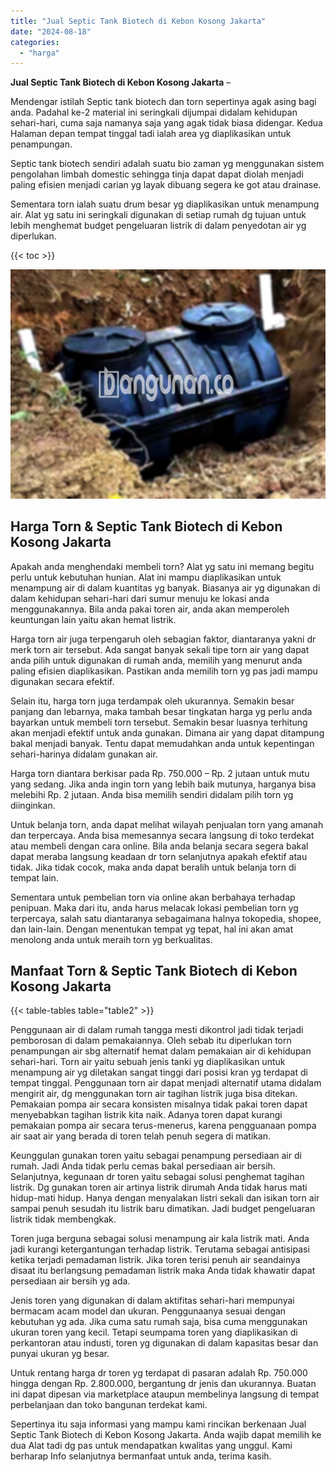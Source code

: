```yaml
---
title: "Jual Septic Tank Biotech di Kebon Kosong Jakarta"
date: "2024-08-18"
categories: 
  - "harga"
---
```


**Jual Septic Tank Biotech di Kebon Kosong Jakarta** –

Mendengar istilah Septic tank biotech dan torn sepertinya agak asing bagi anda. Padahal ke-2 material ini seringkali dijumpai didalam kehidupan sehari-hari, cuma saja namanya saja yang agak tidak biasa didengar. Kedua Halaman depan tempat tinggal tadi ialah area yg diaplikasikan untuk penampungan.

Septic tank biotech sendiri adalah suatu bio zaman yg menggunakan sistem pengolahan limbah domestic sehingga tinja dapat dapat diolah menjadi paling efisien menjadi carian yg layak dibuang segera ke got atau drainase.

Sementara torn ialah suatu drum besar yg diaplikasikan untuk menampung air. Alat yg satu ini seringkali digunakan di setiap rumah dg tujuan untuk lebih menghemat budget pengeluaran listrik di dalam penyedotan air yg diperlukan.

{{< toc >}}

![Jual Septic Tank Biotech di Kebon Kosong Jakarta](/images/jual-bio-septictank-30.png)

## Harga Torn & Septic Tank Biotech di Kebon Kosong Jakarta

Apakah anda menghendaki membeli torn? Alat yg satu ini memang begitu perlu untuk kebutuhan hunian. Alat ini mampu diaplikasikan untuk menampung air di dalam kuantitas yg banyak. Biasanya air yg digunakan di dalam kehidupan sehari-hari dari sumur menuju ke lokasi anda menggunakannya. Bila anda pakai toren air, anda akan memperoleh keuntungan lain yaitu akan hemat listrik.

Harga torn air juga terpengaruh oleh sebagian faktor, diantaranya yakni dr merk torn air tersebut. Ada sangat banyak sekali tipe torn air yang dapat anda pilih untuk digunakan di rumah anda, memilih yang menurut anda paling efisien diaplikasikan. Pastikan anda memilih torn yg pas jadi mampu digunakan secara efektif.

Selain itu, harga torn juga terdampak oleh ukurannya. Semakin besar panjang dan lebarnya, maka tambah besar tingkatan harga yg perlu anda bayarkan untuk membeli torn tersebut. Semakin besar luasnya terhitung akan menjadi efektif untuk anda gunakan. Dimana air yang dapat ditampung bakal menjadi banyak. Tentu dapat memudahkan anda untuk kepentingan sehari-harinya didalam gunakan air.

Harga torn diantara berkisar pada Rp. 750.000 – Rp. 2 jutaan untuk mutu yang sedang. Jika anda ingin torn yang lebih baik mutunya, harganya bisa melebihi Rp. 2 jutaan. Anda bisa memilih sendiri didalam pilih torn yg diinginkan.

Untuk belanja torn, anda dapat melihat wilayah penjualan torn yang amanah dan terpercaya. Anda bisa memesannya secara langsung di toko terdekat atau membeli dengan cara online. Bila anda belanja secara segera bakal dapat meraba langsung keadaan dr torn selanjutnya apakah efektif atau tidak. Jika tidak cocok, maka anda dapat beralih untuk belanja torn di tempat lain.

Sementara untuk pembelian torn via online akan berbahaya terhadap penipuan. Maka dari itu, anda harus melacak lokasi pembelian torn yg terpercaya, salah satu diantaranya sebagaimana halnya tokopedia, shopee, dan lain-lain. Dengan menentukan tempat yg tepat, hal ini akan amat menolong anda untuk meraih torn yg berkualitas.

## Manfaat Torn & Septic Tank Biotech di Kebon Kosong Jakarta

{{< table-tables table="table2" >}}

Penggunaan air di dalam rumah tangga mesti dikontrol jadi tidak terjadi pemborosan di dalam pemakaiannya. Oleh sebab itu diperlukan torn penampungan air sbg alternatif hemat dalam pemakaian air di kehidupan sehari-hari. Torn air yaitu sebuah jenis tanki yg diaplikasikan untuk menampung air yg diletakan sangat tinggi dari posisi kran yg terdapat di tempat tinggal. Penggunaan torn air dapat menjadi alternatif utama didalam mengirit air, dg menggunakan torn air tagihan listrik juga bisa ditekan. Pemakaian pompa air secara konsisten misalnya tidak pakai toren dapat menyebabkan tagihan listrik kita naik. Adanya toren dapat kurangi pemakaian pompa air secara terus-menerus, karena pengguanaan pompa air saat air yang berada di toren telah penuh segera di matikan.

Keunggulan gunakan toren yaitu sebagai penampung persediaan air di rumah. Jadi Anda tidak perlu cemas bakal persediaan air bersih. Selanjutnya, kegunaan dr toren yaitu sebagai solusi penghemat tagihan listrik. Dg gunakan toren air artinya listrik dirumah Anda tidak harus mati hidup-mati hidup. Hanya dengan menyalakan listri sekali dan isikan torn air sampai penuh sesudah itu listrik baru dimatikan. Jadi budget pengeluaran listrik tidak membengkak.

Toren juga berguna sebagai solusi menampung air kala listrik mati. Anda jadi kurangi ketergantungan terhadap listrik. Terutama sebagai antisipasi ketika terjadi pemadaman listrik. Jika toren terisi penuh air seandainya disaat itu berlangsung pemadaman listrik maka Anda tidak khawatir dapat persediaan air bersih yg ada.

Jenis toren yang digunakan di dalam aktifitas sehari-hari mempunyai bermacam acam model dan ukuran. Penggunaanya sesuai dengan kebutuhan yg ada. Jika cuma satu rumah saja, bisa cuma menggunakan ukuran toren yang kecil. Tetapi seumpama toren yang diaplikasikan di perkantoran atau industi, toren yg digunakan di dalam kapasitas besar dan punyai ukuran yg besar.

Untuk rentang harga dr toren yg terdapat di pasaran adalah Rp. 750.000 hingga dengan Rp. 2.800.000, bergantung dr jenis dan ukurannya. Buatan ini dapat dipesan via marketplace ataupun membelinya langsung di tempat perbelanjaan dan toko bangunan terdekat kami.

Sepertinya itu saja informasi yang mampu kami rincikan berkenaan Jual Septic Tank Biotech di Kebon Kosong Jakarta. Anda wajib dapat memilih ke dua Alat tadi dg pas untuk mendapatkan kwalitas yang unggul. Kami berharap Info selanjutnya bermanfaat untuk anda, terima kasih.

